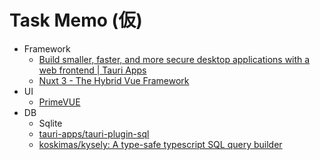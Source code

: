 # Task Memo (仮)

- Framework
  - [Build smaller, faster, and more secure desktop applications with a web frontend \| Tauri Apps](https://tauri.app/)
  - [Nuxt 3 \- The Hybrid Vue Framework](https://v3.nuxtjs.org/)
- UI
  - [PrimeVUE](https://www.primefaces.org/primevue/)
- DB
  - Sqlite
  - [tauri\-apps/tauri\-plugin\-sql](https://github.com/tauri-apps/tauri-plugin-sql)
  - [koskimas/kysely: A type\-safe typescript SQL query builder](https://github.com/koskimas/kysely)
